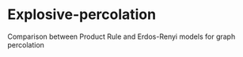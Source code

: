 # Explosive-percolation
Comparison between Product Rule and Erdos-Renyi models for graph percolation 
